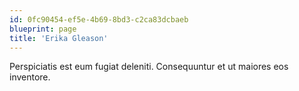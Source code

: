 ```yaml
---
id: 0fc90454-ef5e-4b69-8bd3-c2ca83dcbaeb
blueprint: page
title: 'Erika Gleason'
---
```

Perspiciatis est eum fugiat deleniti. Consequuntur et ut maiores eos inventore.